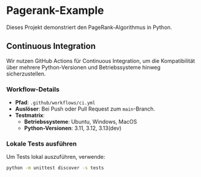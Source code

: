 # Pagerank-Example

Dieses Projekt demonstriert den PageRank-Algorithmus in Python.

## Continuous Integration

Wir nutzen GitHub Actions für Continuous Integration, um die Kompatibilität über mehrere Python-Versionen und Betriebssysteme hinweg sicherzustellen.

### Workflow-Details

- **Pfad**: `.github/workflows/ci.yml`
- **Auslöser**: Bei Push oder Pull Request zum `main`-Branch.
- **Testmatrix**:
  - **Betriebssysteme**: Ubuntu, Windows, MacOS
  - **Python-Versionen**: 3.11, 3.12, 3.13(dev)

### Lokale Tests ausführen

Um Tests lokal auszuführen, verwende:

```bash
python -m unittest discover -s tests
